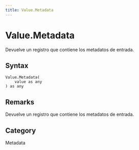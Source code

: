 ```yaml
---
title: Value.Metadata
---
```


# Value.Metadata


Devuelve un registro que contiene los metadatos de entrada.


## Syntax

```powerquery
Value.Metadata(
    value as any
) as any
```


## Remarks

Devuelve un registro que contiene los metadatos de entrada.



## Category
Metadata
